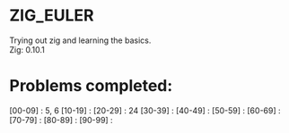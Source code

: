 # ZIG_EULER
Trying out zig and learning the basics.
<br>Zig: 0.10.1

# Problems completed:
[00-09] : 5, 6
[10-19] :
[20-29] : 24
[30-39] :
[40-49] :
[50-59] :
[60-69] :
[70-79] :
[80-89] :
[90-99] :
